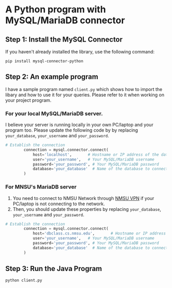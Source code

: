 # A Python program with MySQL/MariaDB connector


## Step 1: Install the MySQL Connector

If you haven't already installed the library, use the following command:

```
pip install mysql-connector-python
```

## Step 2: An example program

I have a sample program named `client.py` which shows how to import the libary and how to use it for your queries. 
Please refer to it when working on your project program.

### For your local MySQL/MariaDB server.

I believe your server is running locally in your own PC/laptop and your program too.
Please update the following code by by replacing `your_database`, `your_username` and `your_password`.

```python
# Establish the connection
        connection = mysql.connector.connect(
            host='localhost',       # Hostname or IP address of the database server
            user='your_username',   # Your MySQL/MariaDB username
            password='your_password', # Your MySQL/MariaDB password
            database='your_database'  # Name of the database to connect to
        )
```

### For MNSU's MariaDB server

1. You need to connect to NMSU Network through [NMSU VPN](https://agit.nmsu.edu/services/vpn.html) if your PC/laptop is not connecting to the network.
2. Then, you should update these properties by replacing `your_database`, `your_username` and `your_password`.

```python
# Establish the connection
        connection = mysql.connector.connect(
            host='dbclass.cs.nmsu.edu',       # Hostname or IP address of the database server
            user='your_username',   # Your MySQL/MariaDB username
            password='your_password', # Your MySQL/MariaDB password
            database='your_database'  # Name of the database to connect to
        )
```


## Step 3: Run the Java Program

```sh
python client.py
```

